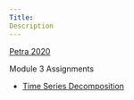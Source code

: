 ```yaml
---
Title:
Description
---
```

[Petra 2020](/images/petra.jpg)


Module 3 Assignments
- [Time Series Decomposition](/module3/index.md)


